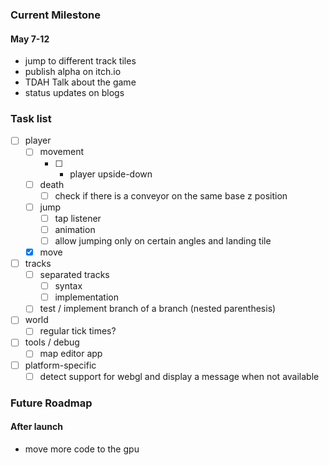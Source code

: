 ### Current Milestone

#### May 7-12
- jump to different track tiles
- publish alpha on itch.io
- TDAH Talk about the game
- status updates on blogs

### Task list

- [ ] player
    - [ ] movement
        - [ ] * player upside-down
    - [ ] death
        - [ ] check if there is a conveyor on the same base z position
    - [ ] jump
        - [ ] tap listener
        - [ ] animation
        - [ ] allow jumping only on certain angles and landing tile
    - [x] move
- [ ] tracks
    - [ ] separated tracks
        - [ ] syntax
        - [ ] implementation
    - [ ] test / implement branch of a branch (nested parenthesis)
- [ ] world
    - [ ] regular tick times?
- [ ] tools / debug
    - [ ] map editor app
- [ ] platform-specific
    - [ ] detect support for webgl and display a message when not available

### Future Roadmap

#### After launch

- move more code to the gpu

